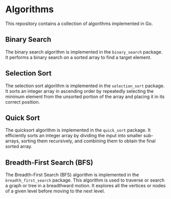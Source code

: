 # Algorithms

This repository contains a collection of algorithms implemented in Go.

## Binary Search

The binary search algorithm is implemented in the `binary_search` package. It performs a binary search on a sorted array to find a target element.

## Selection Sort

The selection sort algorithm is implemented in the `selection_sort`  package. It sorts an integer array in ascending order by repeatedly selecting the minimum element from the unsorted portion of the array and placing it in its correct position.

## Quick Sort

The quicksort algorithm is implemented in the `quick_sort` package. It efficiently sorts an integer array by dividing the input into smaller sub-arrays, sorting them recursively, and combining them to obtain the final sorted array.


## Breadth-First Search (BFS)

The Breadth-First Search (BFS) algorithm is implemented in the `breadth_first_search` package. This algorithm is used to traverse or search a graph or tree in a breadthward motion. It explores all the vertices or nodes of a given level before moving to the next level.





